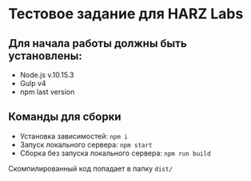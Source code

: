 # Тестовое задание для HARZ Labs

## Для начала работы должны быть установлены:
* Node.js v.10.15.3
* Gulp v4
* npm last version

## Команды для сборки
* Установка зависимостей: `npm i`
* Запуск локального сервера: `npm start`
* Сборка без запуска локального сервера: `npm run build`

Скомпилированный код попадает в папку `dist/`

